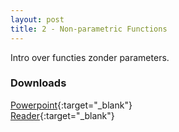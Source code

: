 ```yaml
---
layout: post
title: 2 - Non-parametric Functions
---
```


Intro over functies zonder parameters.

### Downloads
[Powerpoint](https://drive.google.com/file/d/14nO2Jm8Gl-e09GrEbdhe-oEjdXNCJkdn/view?usp=sharing){:target="_blank"}  
[Reader](https://drive.google.com/file/d/1H6T98gVzAMCBVv53NXZyPXzeCsNG7MWL/view?usp=sharing){:target="_blank"}
